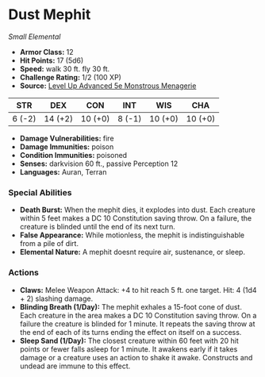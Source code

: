 # Dust Mephit

*Small* *Elemental*

- **Armor Class:** 12
- **Hit Points:** 17 (5d6)
- **Speed:** walk 30 ft. fly 30 ft.
- **Challenge Rating:** 1/2 (100 XP)
- **Source:** [Level Up Advanced 5e Monstrous Menagerie](https://www.levelup5e.com)

| STR | DEX | CON | INT | WIS | CHA |
| --- | --- | --- | --- | --- | --- |
| 6 (-2) | 14 (+2) | 10 (+0) | 8 (-1) | 10 (+0) | 10 (+0) |

- **Damage Vulnerabilities:** fire
- **Damage Immunities:** poison
- **Condition Immunities:** poisoned
- **Senses:** darkvision 60 ft., passive Perception 12
- **Languages:** Auran, Terran
### Special Abilities
- **Death Burst:** When the mephit dies, it explodes into dust. Each creature within 5 feet makes a DC 10 Constitution saving throw. On a failure, the creature is blinded until the end of its next turn.
- **False Appearance:** While motionless, the mephit is indistinguishable from a pile of dirt.
- **Elemental Nature:** A mephit doesnt require air, sustenance, or sleep.
### Actions
- **Claws:** Melee Weapon Attack: +4 to hit  reach 5 ft.  one target. Hit: 4 (1d4 + 2) slashing damage.
- **Blinding Breath (1/Day):** The mephit exhales a 15-foot cone of dust. Each creature in the area makes a DC 10 Constitution saving throw. On a failure  the creature is blinded for 1 minute. It repeats the saving throw at the end of each of its turns  ending the effect on itself on a success.
- **Sleep Sand (1/Day):** The closest creature within 60 feet with 20 hit points or fewer falls asleep for 1 minute. It awakens early if it takes damage or a creature uses an action to shake it awake. Constructs and undead are immune to this effect.
